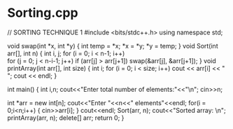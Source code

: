 # Sorting.cpp



// SORTING TECHNIQUE 1
#include <bits/stdc++.h>
using namespace std;
 
void swap(int *x, int *y) 
{ 
    int temp = *x; 
    *x = *y; 
    *y = temp; 
} 
void Sort(int arr[], int n) 
{ 
    int i, j; 
    for (i = 0; i < n-1; i++)     
    for (j = 0; j < n-i-1; j++) 
        if (arr[j] > arr[j+1]) 
            swap(&arr[j], &arr[j+1]); 
} 
void printArray(int arr[], int size) 
{ 
    int i; 
    for (i = 0; i < size; i++) 
        cout << arr[i] << " "; 
    cout << endl; 
} 
 
int main() 
{ 
   int i,n;
   cout<<"Enter total number of elements:"<<"\n";
   cin>>n;
  
   int *arr = new int[n];
   cout<<"Enter "<<n<<" elements"<<endl;
   for(i = 0;i<n;i++) {
      cin>>arr[i];
   }
   cout<<endl;
    Sort(arr, n); 
    cout<<"Sorted array: \n"; 
    printArray(arr, n); 
    delete[] arr;
    return 0; 
}
